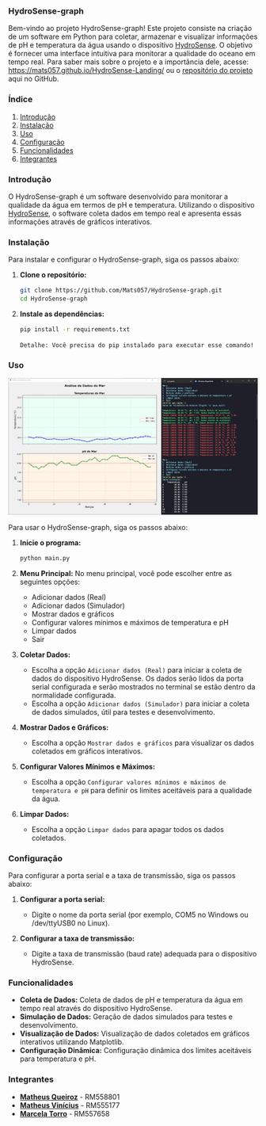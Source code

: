 ### HydroSense-graph

Bem-vindo ao projeto HydroSense-graph! Este projeto consiste na criação de um software em Python para coletar, armazenar e visualizar informações de pH e temperatura da água usando o dispositivo [HydroSense](https://github.com/Mats057/HydroSense). O objetivo é fornecer uma interface intuitiva para monitorar a qualidade do oceano em tempo real. Para saber mais sobre o projeto e a importância dele, acesse: https://mats057.github.io/HydroSense-Landing/ ou o [repositório do projeto](https://github.com/Mats057/HydroSense) aqui no GitHub.

### Índice

1. [Introdução](#introdução)
2. [Instalação](#instalação)
3. [Uso](#uso)
4. [Configuração](#configuração)
5. [Funcionalidades](#funcionalidades)
6. [Integrantes](#integrantes)

### Introdução

O HydroSense-graph é um software desenvolvido para monitorar a qualidade da água em termos de pH e temperatura. Utilizando o dispositivo [HydroSense](https://mats057.github.io/HydroSense-Landing/), o software coleta dados em tempo real e apresenta essas informações através de gráficos interativos.

### Instalação

Para instalar e configurar o HydroSense-graph, siga os passos abaixo:

1. **Clone o repositório:**
    ```bash
    git clone https://github.com/Mats057/HydroSense-graph.git
    cd HydroSense-graph
    ```

2. **Instale as dependências:**
    ```bash
    pip install -r requirements.txt
    ```
    `Detalhe: Você precisa do pip instalado para executar esse comando!`

### Uso

<img src= "./hydroSense-graph.jpg" alt="Imagem do funcionamento">

Para usar o HydroSense-graph, siga os passos abaixo:

1. **Inicie o programa:**
    ```bash
    python main.py
    ```

2. **Menu Principal:**
    No menu principal, você pode escolher entre as seguintes opções:
    - Adicionar dados (Real)
    - Adicionar dados (Simulador)
    - Mostrar dados e gráficos
    - Configurar valores mínimos e máximos de temperatura e pH
    - Limpar dados
    - Sair

3. **Coletar Dados:**
    - Escolha a opção `Adicionar dados (Real)` para iniciar a coleta de dados do dispositivo HydroSense. Os dados serão lidos da porta serial configurada e serão mostrados no terminal se estão dentro da normalidade configurada.
    - Escolha a opção `Adicionar dados (Simulador)` para iniciar a coleta de dados simulados, útil para testes e desenvolvimento.

4. **Mostrar Dados e Gráficos:**
    - Escolha a opção `Mostrar dados e gráficos` para visualizar os dados coletados em gráficos interativos.

5. **Configurar Valores Mínimos e Máximos:**
    - Escolha a opção `Configurar valores mínimos e máximos de temperatura e pH` para definir os limites aceitáveis para a qualidade da água.

6. **Limpar Dados:**
    - Escolha a opção `Limpar dados` para apagar todos os dados coletados.

### Configuração

Para configurar a porta serial e a taxa de transmissão, siga os passos abaixo:

1. **Configurar a porta serial:**
    - Digite o nome da porta serial (por exemplo, COM5 no Windows ou /dev/ttyUSB0 no Linux).

2. **Configurar a taxa de transmissão:**
    - Digite a taxa de transmissão (baud rate) adequada para o dispositivo HydroSense.

### Funcionalidades

- **Coleta de Dados:** Coleta de dados de pH e temperatura da água em tempo real através do dispositivo HydroSense.
- **Simulação de Dados:** Geração de dados simulados para testes e desenvolvimento.
- **Visualização de Dados:** Visualização de dados coletados em gráficos interativos utilizando Matplotlib.
- **Configuração Dinâmica:** Configuração dinâmica dos limites aceitáveis para temperatura e pH.

### Integrantes

- [**Matheus Queiroz**](https://www.linkedin.com/in/matheus-zanutin/) - RM558801 
- [**Matheus Vinícius**](https://www.linkedin.com/in/matheus-alves-8471942b1/) - RM555177
- [**Marcela Torro**](https://www.linkedin.com/in/marcela-torro-b98a50237/) - RM557658

